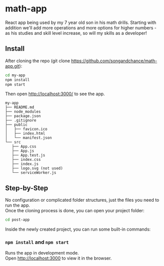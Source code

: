 # math-app
React app being used by my 7 year old son in his math drills.  Starting with addition we'll add more operations and more options for higher numbers - as his studies and skill level increase, so will my skills as a developer!

 ## Install
 
 After cloning the repo (git clone https://github.com/songandchance/math-app.git):

 ```sh
cd my-app
npm install
npm start
```

 Then open [http://localhost:3000/](http://localhost:3000/) to see the app.<br>

 ```
my-app
├── README.md
├── node_modules
├── package.json
├── .gitignore
├── public
│   ├── favicon.ico
│   ├── index.html
│   └── manifest.json
└── src
    ├── App.css
    ├── App.js
    ├── App.test.js
    ├── index.css
    ├── index.js
    ├── logo.svg (not used)
    └── serviceWorker.js
```

 ## Step-by-Step

 No configuration or complicated folder structures, just the files you need to run the app.<br>
Once the cloning process is done, you can open your project folder:

 ```sh
cd post-app
```

 Inside the newly created project, you can run some built-in commands:

 ### `npm install` and `npm start`

 Runs the app in development mode.<br>
Open [http://localhost:3000](http://localhost:3000) to view it in the browser.
